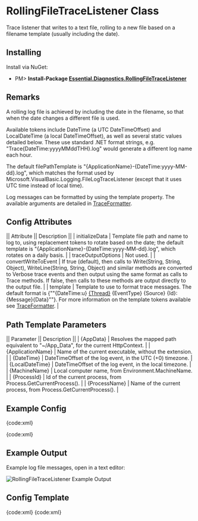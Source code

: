 # RollingFileTraceListener Class

Trace listener that writes to a text file, rolling to a new file based on a filename template (usually including the date).

## Installing

Install via NuGet:

* PM> **Install-Package [Essential.Diagnostics.RollingFileTraceListener](http://www.nuget.org/packages/Essential.Diagnostics.RollingFileTraceListener)**

## Remarks

A rolling log file is achieved by including the date in the filename, so that when the date changes a different file is used.

Available tokens include DateTime (a UTC DateTimeOffset) and LocalDateTime (a local DateTimeOffset), as well as several static values detailed below. These use standard .NET format strings, e.g. "Trace{DateTime:yyyyMMddTHH}.log" would generate a different log name each hour.

The default filePathTemplate is "{ApplicationName}-{DateTime:yyyy-MM-dd}.log", which matches the format used by Microsoft.VisualBasic.Logging.FileLogTraceListener (except that it uses UTC time instead of local time).

Log messages can be formatted by using the template property. The available arguments are detailed in [TraceFormatter](TraceFormatter).
	
## Config Attributes

|| Attribute || Description ||
| initializeData | Template file path and name to log to, using replacement tokens to rotate based on the date; the default template is "{ApplicationName}-{DateTime:yyyy-MM-dd}.log", which rotates on a daily basis. |
| traceOutputOptions | Not used. |
| convertWriteToEvent | If true (default), then calls to Write(String, String, Object), WriteLine(String, String, Object) and similar methods are converted to Verbose trace events and then output using the same format as calls to Trace methods. If false, then calls to these methods are output directly to the output file.  |
| template | Template to use to format trace messages. The default format is {""{DateTime:u} [{Thread}]({Thread}) {EventType} {Source} {Id}: {Message}{Data}""}. For more information on the template tokens available see [TraceFormatter](TraceFormatter). |

## Path Template Parameters

|| Parameter || Description ||
| {AppData} | Resolves the mapped path equivalent to "~/App_Data", for the current HttpContext. |
| {ApplicationName} | Name of the current executable, without the extension. |
| {DateTime} | DateTimeOffset of the log event, in the UTC (+0) timezone. |
| {LocalDateTime} | DateTimeOffset of the log event, in the local timezone. |
| {MachineName} | Local computer name, from Environment.MachineName. |
| {ProcessId} | Id of the current process, from Process.GetCurrentProcess(). |
| {ProcessName} | Name of the current process, from Process.GetCurrentProcess(). |

## Example Config

{code:xml}
<?xml version="1.0" encoding="utf-8" ?>
<configuration>
  <system.diagnostics>
    <sharedListeners>
      <add name="rollingfile"
        type="Essential.Diagnostics.RollingFileTraceListener, Essential.Diagnostics.RollingFileTraceListener"
        initializeData="{ApplicationName}-{DateTime:yyyy-MM-dd}.log" />
    </sharedListeners>
    <sources>
      <source name="ExampleSource" switchValue="All">
        <listeners>
          <clear />
          <add name="rollingfile" />
        </listeners>
      </source>
    </sources>
  </system.diagnostics>
</configuration>
{code:xml}

## Example Output

Example log file messages, open in a text editor:

![RollingFileTraceListener Example Output](RollingFileTraceListener_RollingFile800.png)

## Config Template

{code:xml}
<add name="rollingfile"
  type="Essential.Diagnostics.RollingFileTraceListener, Essential.Diagnostics.RollingFileTraceListener"
  initializeData="{ApplicationName}-{DateTime:yyyy-MM-dd}.log"
  convertWriteToEvent="true|false" 
  template="{DateTime:u} [{Thread}]({Thread}) {EventType} {Source} {Id}: {Message}{Data}"
/>
{code:xml}
